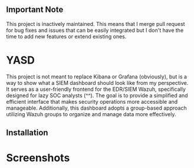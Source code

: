 ## Important Note
This project is inactively maintained. This means that I merge pull request for bug fixes and issues that can be easily integrated but I don't have the time to add new features or extend existing ones.

# YASD
This project is not meant to replace Kibana or Grafana (obviously), but is a way to show what a SIEM dashboard should look like from my perspective. It serves as a user-friendly frontend for the EDR/SIEM Wazuh, specifically designed for lazy SOC analysts (^^). The goal is to provide a simplified and efficient interface that makes security operations more accessible and manageable.
Additionally, this dashboard adopts a group-based approach utilizing Wazuh groups to organize and manage data more effectively.

## Installation

# Screenshots




